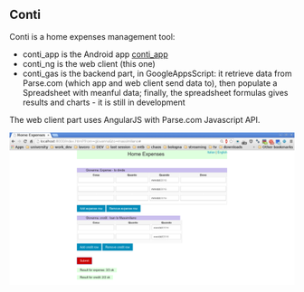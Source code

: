 ## Conti

Conti is a home expenses management tool: 
 * conti_app is the Android app [conti_app](../../../conti_app)
 * conti_ng is the web client (this one)
 * conti_gas is the backend part, in GoogleAppsScript: it retrieve data from Parse.com (which app and web client send data to), then populate a Spreadsheet with meanful data; finally, the spreadsheet formulas gives results and charts - it is still in development
 
The web client part uses AngularJS with Parse.com Javascript API.

![screenshot](conti_ng__screenshot.png)
